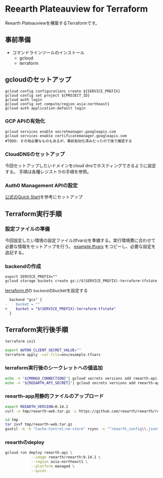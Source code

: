# Reearth Plateauview for Terraform

Reearth Plateauviewを構築するTerraformです。

## 事前準備

 * コマンドラインツールのインストール
   * gcloud
   * terraform

## gcloudのセットアップ
```
gcloud config configurations create ${SERVICE_PREFIX}
gcloud config set project ${PROJECT_ID}
gcloud auth login
gcloud config set compute/region asia-northeast1
gcloud auth application-default login
```

### GCP APIの有効化

```
gcloud services enable secretmanager.googleapis.com
gcloud services enable certificatemanager.googleapis.com
#TODO: その他必要なものもあるが、事前有効化済みだったので後で確認する
```

### CloudDNSのセットアップ

今回セットアップしたいドメインをcloud dnsでホスティングできるように設定する。
手順は各種レジストラの手順を参照。


### Auth0 Management APIの設定

[公式のQuick Start](https://github.com/auth0/terraform-provider-auth0/blob/main/docs/guides/quickstart.md)を参考にセットアップ

## Terraform実行手順

### 設定ファイルの準備

今回設定したい環境の設定ファイル(tfvars)を準備する。実行環境費に合わせて必要な情報をセットアップを行う。
[example.tfvars](./env/example.tfvars) をコピーし、必要な設定を追記する。

### backendの作成

```
export SERVICE_PREFIX=""
gcloud storage buckets create gs://$(SERVICE_PREFIX)-terraform-tfstate
```

[terraform.tf](terraform.tf)の `backend`のbucketを設定する

```diff
  backend "gcs" {
-    bucket = ""
+    bucket = "$(SERVICE_PREFIX)-terraform-tfstate"
  }
```

## Terraform実行後手順

```bash
terraform init
```

```bash
export AUTH0_CLIENT_SECRET_VALUE=""
terraform apply -var-file=env/example.tfvars
```


### terraform実行後のシークレットへの値追加

```bash
echo -n "${MONGO_CONNECTION}"| gcloud secrets versions add reearth-api-REEARTH_DB --data-file=-
echo -n "${REEARTH_API_SECRET}"| gcloud secrets versions add reearth-api-REEARTH_MARKETPLACE_SECRET --data-file=-
```

### reearth-app用静的ファイルのアップロード

```bash
export REEARTH_VERSION=0.14.1
curl -o tmp/reearth-web.tar.gz -L https://github.com/reearth/reearth/releases/download/v${REEARTH_VERSION}/reearth-web_v${REEARTH_VERSION}.tar.gz

cd tmp
tar zxvf tmp/reearth-web.tar.gz
gsutil -m -h "Cache-Control:no-store" rsync -x "^reearth_config\\.json$" -dr reearth-web/ gs://${SERVICE_PREFIX}-reearth-app-bucket/
```

### reearthのdeploy
```bash
gcloud run deploy reearth-api \
            --image reearth/reearth:0.14.1 \
            --region asia-northeast1 \
            --platform managed \
            --quiet
```